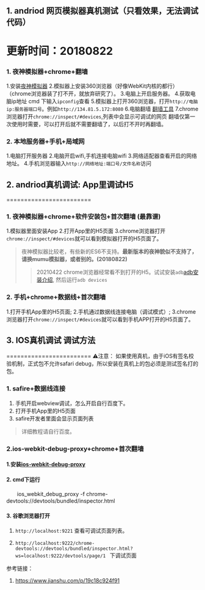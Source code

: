 
## 1. andriod 网页模拟器真机测试（只看效果，无法调试代码）
更新时间：20180822
========================

### 1. 夜神模拟器+chrome+翻墙
1.安装[夜神模拟器](https://www.yeshen.com/)
2.模拟器上安装360浏览器（好像WebKit内核的都行）（chrome浏览器装了打不开，就放弃研究了）。
3.电脑上开启服务器。
4.获取电脑ip地址
    cmd 下输入`ipconfig`查看
5.模拟器上打开360浏览器，打开`http://电脑ip:服务器端口号`。例如`http://134.81.5.172:8080`
6.电脑翻墙
    [翻墙工具](https://github.com/getlantern/forum/issues/4775)
7.chrome浏览器打开`chrome://inspect/#devices`,列表中会显示可调试的网页
    翻墙仅第一次使用时需要，可以打开后就不需要翻墙了，以后打不开时再翻墙。

### 2. 本地服务器+手机+局域网
1.电脑打开服务器
2.电脑开启wifi,手机连接电脑wifi
3.网络适配器查看开启的网络地址。
4.手机浏览器输入`http://网络地址:端口号/文件名称`访问


## 2. andriod真机调试: App里调试H5
========================


### 1. 夜神模拟器+chrome+软件安装包+首次翻墙 (最靠谱)
1.模拟器里面安装App
2.打开App里的H5页面
3.chrome浏览器打开`chrome://inspect/#devices`就可以看到模拟器打开的H5页面了。
>夜神模拟器比较老，有些新的ES6不支持。**最新版本的夜神貌似不支持了，请换mumu模拟器，或者别的。(20180822)**
>> 20210422 chrome浏览器经常看不到打开的H5。试试安装`adb`[adb安装介绍](./android/adb.md), 然后运行`adb devices`

### 2. 手机+chrome+数据线+首次翻墙
1.打开手机App里的H5页面;
2.手机通过数据线连接电脑（调试模式）;
3.chrome浏览器打开`chrome://inspect/#devices`就可以看到手机APP打开的H5页面了。


## 3. IOS真机调试 调试方法
========================
⚠️注意：
如果使用真机，由于iOS有签名校验机制，正式包不允许safari debug，所以安装在真机上的包必须是测试签名打的包。

### 1. safire+数据线连接
1. 手机开启webview调试，怎么开启自行百度下。
2. 打开手机App里的H5页面
3. safire开发者里面会显示页面列表
>详细教程请自行百度。


### 2.ios-webkit-debug-proxy+chrome+首次翻墙
#### 1.安装[ios-webkit-debug-proxy](https://github.com/google/ios-webkit-debug-proxy)
#### 2. cmd下运行

　　ios_webkit_debug_proxy -f chrome-devtools://devtools/bundled/inspector.html

#### 3. 谷歌浏览器打开
1. `http://localhost:9221` 查看可调试页面列表。

2.  `http://localhost:9222/chrome-devtools://devtools/bundled/inspector.html?ws=localhost:9222/devtools/page/1 ` 下调试页面

参考链接：

1. https://www.jianshu.com/p/19c18c924f91
